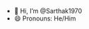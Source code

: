- 👋 Hi, I’m @Sarthak1970
- 😄 Pronouns: He/Him


<!---
Sarthak1970/Sarthak1970 is a ✨ special ✨ repository because its `README.md` (this file) appears on your GitHub profile.
You can click the Preview link to take a look at your changes.
--->
